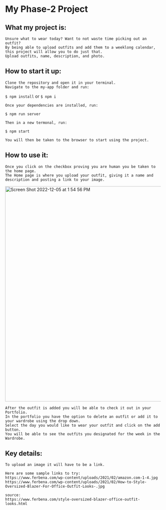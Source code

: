 # My Phase-2 Project

## What my project is:
    Unsure what to wear today? Want to not waste time picking out an outfit? 
    By being able to upload outfits and add them to a weeklong calendar, this project will allow you to do just that.
    Upload outfits, name, description, and photo. 

## How to start it up:
    Clone the repository and open it in your terminal. 
    Navigate to the my-app folder and run:
   `$ npm install` or `$ npm i`
   
    Once your dependencies are installed, run:
   `$ npm run server` 

    Then in a new termonal, run:
   `$ npm start` 

    You will then be taken to the browser to start using the project.


## How to use it:
    Once you click on the checkbox proving you are human you be taken to the home page.
    The Home page is where you upload your outfit, giving it a name and description and posting a link to your image.
        
<img width="695" alt="Screen Shot 2022-12-05 at 1 54 56 PM" src="https://user-images.githubusercontent.com/109253075/205719672-670217c9-cdf3-4f70-97a9-8a16ac76dc45.png">

    After the outfit is added you will be able to check it out in your Portfolio.
    In the portfolio you have the option to delete an outfit or add it to your wardrobe using the drop down.
    Select the day you would like to wear your outfit and click on the add button.
    You will be able to see the outfits you designated for the week in the Wardrobe.

## Key details:
    To upload an image it will have to be a link.
    
    Here are some sample links to try:
    https://www.ferbena.com/wp-content/uploads/2021/02/amazon.com-1-4.jpg
    https://www.ferbena.com/wp-content/uploads/2021/02/How-to-Style-Oversized-Blazer-For-Office-Outfit-Looks-.jpg

    source:
    https://www.ferbena.com/style-oversized-blazer-office-outfit-looks.html























